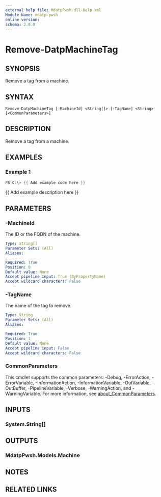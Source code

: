 ```yaml
---
external help file: MdatpPwsh.dll-Help.xml
Module Name: mdatp-pwsh
online version:
schema: 2.0.0
---
```


# Remove-DatpMachineTag

## SYNOPSIS
Remove a tag from a machine.

## SYNTAX

```
Remove-DatpMachineTag [-MachineId] <String[]> [-TagName] <String> [<CommonParameters>]
```

## DESCRIPTION
Remove a tag from a machine.

## EXAMPLES

### Example 1
```powershell
PS C:\> {{ Add example code here }}
```

{{ Add example description here }}

## PARAMETERS

### -MachineId
The ID or the FQDN of the machine.

```yaml
Type: String[]
Parameter Sets: (All)
Aliases:

Required: True
Position: 0
Default value: None
Accept pipeline input: True (ByPropertyName)
Accept wildcard characters: False
```

### -TagName
The name of the tag to remove.

```yaml
Type: String
Parameter Sets: (All)
Aliases:

Required: True
Position: 1
Default value: None
Accept pipeline input: False
Accept wildcard characters: False
```

### CommonParameters
This cmdlet supports the common parameters: -Debug, -ErrorAction, -ErrorVariable, -InformationAction, -InformationVariable, -OutVariable, -OutBuffer, -PipelineVariable, -Verbose, -WarningAction, and -WarningVariable. For more information, see [about_CommonParameters](http://go.microsoft.com/fwlink/?LinkID=113216).

## INPUTS

### System.String[]

## OUTPUTS

### MdatpPwsh.Models.Machine

## NOTES

## RELATED LINKS
